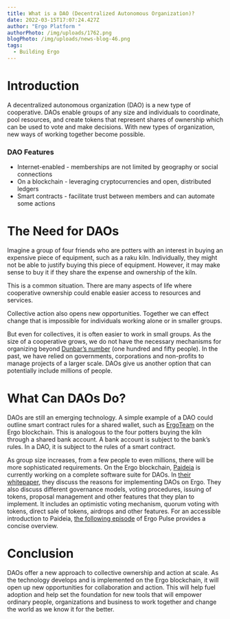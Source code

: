 ```yaml
---
title: What is a DAO (Decentralized Autonomous Organization)?
date: 2022-03-15T17:07:24.427Z
author: "Ergo Platform "
authorPhoto: /img/uploads/1762.png
blogPhoto: /img/uploads/news-blog-46.png
tags:
  - Building Ergo
---
```

# Introduction

A decentralized autonomous organization (DAO) is a new type of cooperative. DAOs enable groups of any size and individuals to coordinate, pool resources, and create tokens that represent shares of ownership which can be used to vote and make decisions. With new types of organization, new ways of working together become possible.

### DAO Features

* Internet-enabled - memberships are not limited by geography or social connections
* On a blockchain - leveraging cryptocurrencies and open, distributed ledgers
* Smart contracts - facilitate trust between members and can automate some actions 

# The Need for DAOs

Imagine a group of four friends who are potters with an interest in buying an expensive piece of equipment, such as a raku kiln. Individually, they might not be able to justify buying this piece of equipment. However, it may make sense to buy it if they share the expense and ownership of the kiln. 

This is a common situation. There are many aspects of life where cooperative ownership could enable easier access to resources and services. 

Collective action also opens new opportunities. Together we can effect change that is impossible for individuals working alone or in smaller groups.

But even for collectives, it is often easier to work in small groups. As the size of a cooperative grows, we do not have the necessary mechanisms for organizing beyond [Dunbar’s number](https://en.wikipedia.org/wiki/Dunbar%27s_number) (one hundred and fifty people). In the past, we have relied on governments, corporations and non-profits to manage projects of a larger scale. DAOs give us another option that can potentially include millions of people.

# What Can DAOs Do?

DAOs are still an emerging technology. A simple example of a DAO could outline smart contract rules for a shared wallet, such as [ErgoTeam](https://github.com/anon-real/ErgoTeam) on the Ergo blockchain. This is analogous to the four potters buying the kiln through a shared bank account. A bank account is subject to the bank’s rules. In a DAO, it is subject to the rules of a smart contract.

As group size increases, from a few people to even millions, there will be more sophisticated requirements. On the Ergo blockchain, [Paideia](https://ergopad.io/projects/paideia) is currently working on a complete software suite for DAOs. In [their whitepaper](https://docs.google.com/document/d/1G8iN_9sFJ3k5UuSAIbRHdkUIhqVGhpmeA_XQXVyZW94/), they discuss the reasons for implementing DAOs on Ergo. They also discuss different governance models, voting procedures, issuing of tokens, proposal management and other features that they plan to implement. It includes an optimistic voting mechanism, quorum voting with tokens, direct sale of tokens, airdrops and other features. For an accessible introduction to Paideia, [the following episode](https://www.youtube.com/watch?v=RuSb4tyXS68) of Ergo Pulse provides a concise overview. 

# Conclusion

DAOs offer a new approach to collective ownership and action at scale. As the technology  develops and is implemented on the Ergo blockchain, it will open up new opportunities for collaboration and action. This will help fuel adoption and help set the foundation for new tools that will empower ordinary people, organizations and business to work together and change the world as we know it for the better.